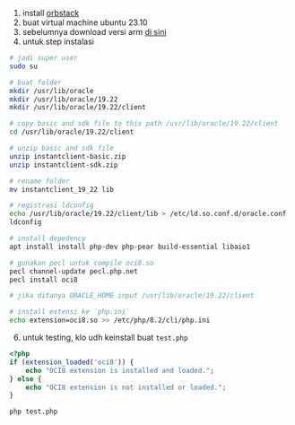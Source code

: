 1. install [orbstack](https://docs.orbstack.dev/)
2. buat virtual machine ubuntu 23.10
3. sebelumnya download versi arm
   [di sini](https://www.oracle.com/database/technologies/instant-client/linux-arm-aarch64-downloads.html)
4. untuk step instalasi

```bash
# jadi super user
sudo su

# buat folder
mkdir /usr/lib/oracle
mkdir /usr/lib/oracle/19.22
mkdir /usr/lib/oracle/19.22/client

# copy basic and sdk file to this path /usr/lib/oracle/19.22/client
cd /usr/lib/oracle/19.22/client

# unzip basic and sdk file
unzip instantclient-basic.zip
unzip instantclient-sdk.zip

# rename folder 
mv instantclient_19_22 lib

# registrasi ldconfig
echo /usr/lib/oracle/19.22/client/lib > /etc/ld.so.conf.d/oracle.conf
ldconfig

# install depedency
apt install install php-dev php-pear build-essential libaio1

# gunakan pecl untuk compile oci8.so
pecl channel-update pecl.php.net
pecl install oci8

# jika ditanya ORACLE_HOME input /usr/lib/oracle/19.22/client

# install extensi ke `php.ini` 
echo extension=oci8.so >> /etc/php/8.2/cli/php.ini
```

6. untuk testing, klo udh keinstall buat `test.php`

```php
<?php
if (extension_loaded('oci8')) {
    echo "OCI8 extension is installed and loaded.";
} else {
    echo "OCI8 extension is not installed or loaded.";
}
```

`php test.php`
